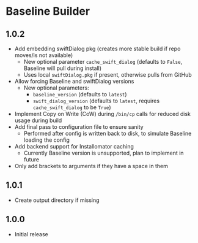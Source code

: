 # Baseline Builder

## 1.0.2
- Add embedding swiftDialog pkg (creates more stable build if repo moves/is not available)
  - New optional parameter `cache_swift_dialog` (defaults to `False`, Baseline will pull during install)
  - Uses local `swiftDialog.pkg` if present, otherwise pulls from GitHub
- Allow forcing Baseline and swiftDialog versions
  - New optional parameters:
    - `baseline_version` (defaults to `latest`)
    - `swift_dialog_version` (defaults to `latest`, requires `cache_swift_dialog` to be `True`)
- Implement Copy on Write (CoW) during `/bin/cp` calls for reduced disk usage during build
- Add final pass to configuration file to ensure sanity
  - Performed after config is written back to disk, to simulate Baseline loading the config
- Add backend support for Installomator caching
  - Currently Baseline version is unsupported, plan to implement in future
- Only add brackets to arguments if they have a space in them

## 1.0.1
- Create output directory if missing

## 1.0.0
- Initial release